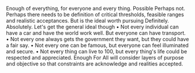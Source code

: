 Enough of everything, for everyone and every thing.
Possible Perhaps not. Perhaps there needs to be definition of critical thresholds, feasible ranges and realistic acceptances. But is the ideal worth pursuing Definitely. Absolutely. Let's get the general ideal though
	• Not every individual can have a car and have the world work well. But everyone can have transport.
	• Not every one always gets the government they want, but they could have a fair say.
	• Not every one can be famous, but everyone can feel illuminated and secure.
	•	Not every thing can live to 100, but every thing's life could be respected and appreciated.
Enough For All will consider layers of purpose and objective so that constraints are acknowledge and realities accepted.
